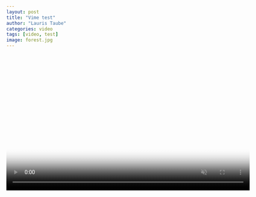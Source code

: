 ```yaml
---
layout: post
title: "Vime test"
author: "Lauris Taube"
categories: video
tags: [video, test]
image: forest.jpg
---
```


<video id="player" class="video-js vjs-default-skin"
       controls
       preload="none"
       autoplay
       loop
       muted
       width="640" height="360"
       poster="https://vjs.zencdn.net/v/oceans.png">
</video>

<script>
  var player = videojs('player', {
  plugins: {
    videoJsResolutionSwitcher: {
      default: 'low',
      dynamicLabel: true
    }
  }
});
player.updateSrc([
  {
    src: 'https://s3.eu-central-1.wasabisys.com/videos-lauristaube/Cilpo-v4.mp4',
    type: 'video/mp4',
    res: 480,
    label: '480p'
  },
  {
    src: 'https://s3.eu-central-1.wasabisys.com/videos-lauristaube/Cilpo-v4.mp4',
    type: 'video/mp4',
    res: 720,
    label: '720p'
  },
  {
    src: 'https://s3.eu-central-1.wasabisys.com/videos-lauristaube/Cilpo-v4.mp4',
    type: 'video/mp4',
    res: 1080,
    label: '1080p'
  },
])
</script>



<!--
<div id="container">
  <vm-player playsinline>
    <vm-video cross-origin="true" poster="https://media.vimejs.com/poster.png">
      <source data-src="https://www.googleapis.com/drive/v3/files/1Luzl6EDnLIxjw-fSFOXaN7UXpz-gfTPj?alt=media&key=AIzaSyDu-Ues-PzVuRb8cJHVbZOg__lMzcNUdFo" type="video/mp4" />
    </vm-video> 

    <vm-default-ui></vm-default-ui>
  </vm-player>
</div>

<script>
  window.player = document.querySelector('vm-player');
</script>
-->



